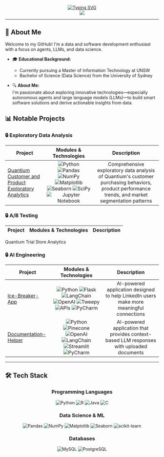 <p align="center">
<a href="https://github.com/shaunzlim0123">
    <img src="https://readme-typing-svg.demolab.com?font=Cooper+Black&weight=50&duration=2000&pause=120&color=75EBD3&background=0A221F00&center=true&multiline=true&width=435&height=100&lines=Shaun+Lim;Data+Scientist+%7C+AI+Engineer;Data+Engineer+%7C+Data+Analyst" alt="Typing SVG" />
</a>
  
<br/>

<a href="https://www.linkedin.com/in/shaun-lim-a2848928a/">
    <img src="https://img.shields.io/badge/-Linkedin-blue?style=flat-square&logo=linkedin">
</a>

---

## 👋 About Me

Welcome to my GitHub! I'm a data and software development enthusiast with a focus on agents, LLMs, and data science.

- 🎓 **Educational Background:**   
  - Currently pursuing a Master of Information Technology at UNSW
  - Bachelor of Science (Data Science) from the University of Sydney

- 🔍 **About Me:**  
  I'm passionate about exploring innovative technologies—especially autonomous agents and large language models (LLMs)—to build smart software solutions and derive actionable insights from data.

## 📊 Notable Projects

### 🔒 Exploratory Data Analysis

| Project | Modules & Technologies | Description |
| :-: | :-: | :-: |
| <p align="left">[Quantium Customer and Product Exploratory Analytics](https://github.com/shaunzlim0123/Exploratory-Analysis-of-Quantium-Retail-Products-Customers) </p> | ![Python](https://img.shields.io/badge/python-3670A0?style=flat-square&logo=python&logoColor=ffdd54) ![Pandas](https://img.shields.io/badge/pandas-%23150458.svg?style=flat-square&logo=pandas&logoColor=white) ![NumPy](https://img.shields.io/badge/numpy-%23013243.svg?style=flat-square&logo=numpy&logoColor=white) ![Matplotlib](https://img.shields.io/badge/Matplotlib-%23ffffff.svg?style=flat-square&logo=Matplotlib&logoColor=black) ![Seaborn](https://img.shields.io/badge/Seaborn-%23009688.svg?style=for-the-badge&logo=seaborn&logoColor=white) ![SciPy](https://img.shields.io/badge/SciPy-%230C55A5.svg?style=flat-square&logo=scipy&logoColor=%white) ![Jupyter Notebook](https://img.shields.io/badge/jupyter%20notebook-%23FA0F00.svg?style=flat-square&logo=jupyter&logoColor=white) | Comprehensive exploratory data analysis of Quantium's customer purchasing behaviors, product performance trends, and market segmentation patterns


### 🔒 A/B Testing
| Project | Modules & Technologies | Description |
| :-: | :-: | :-: |
Quantium Trial Store Analytics

### 🔒 AI Engineering

| Project | Modules & Technologies | Description |
| :-: | :-: | :-: |
| <p align="left">[Ice-Breaker-App](https://github.com/shaunzlim0123/ice-breaker-app) </p> | ![Python](https://img.shields.io/badge/python-3670A0?style=flat-square&logo=python&logoColor=ffdd54) ![Flask](https://img.shields.io/badge/flask-%23000.svg?style=flat-square&logo=flask&logoColor=white) ![LangChain](https://img.shields.io/badge/langchain-1C3C3C?style=flat-square&logo=langchain&logoColor=white) ![OpenAI](https://img.shields.io/badge/OpenAI-412991?style=flat-square&logo=openai&logoColor=white) ![Tweepy](https://img.shields.io/badge/Tweepy-1DA1F2?style=flat-square&logo=twitter&logoColor=white) ![APIs](https://img.shields.io/badge/APIs-FF6B6B?style=flat-square&logo=api&logoColor=white) ![PyCharm](https://img.shields.io/badge/pycharm-143?style=flat-square&logo=pycharm&logoColor=black&color=black&labelColor=green) | AI-powered application designed to help LinkedIn users make more meaningful connections |
| <p align="left">[Documentation-Helper](https://github.com/shaunzlim0123/streamlit-documentation-helper) </p> | ![Python](https://img.shields.io/badge/python-3670A0?style=flat-square&logo=python&logoColor=ffdd54) ![Pinecone](https://img.shields.io/badge/pinecone-000000?style=flat-square&logo=pinecone&logoColor=white) ![OpenAI](https://img.shields.io/badge/OpenAI-412991?style=flat-square&logo=openai&logoColor=white) ![LangChain](https://img.shields.io/badge/langchain-1C3C3C?style=flat-square&logo=langchain&logoColor=white) ![Streamlit](https://img.shields.io/badge/Streamlit-FF4B4B?style=flat-square&logo=streamlit&logoColor=white) ![PyCharm](https://img.shields.io/badge/pycharm-143?style=flat-square&logo=pycharm&logoColor=black&color=black&labelColor=green)| AI-powered application that provides context-based LLM responses with uploaded documents |

---

## 🛠️ Tech Stack

<div align="center">

### Programming Languages
![Python](https://img.shields.io/badge/python-3670A0?style=for-the-badge&logo=python&logoColor=ffdd54)
![R](https://img.shields.io/badge/r-%23276DC3.svg?style=for-the-badge&logo=r&logoColor=white)
![Java](https://img.shields.io/badge/java-%23ED8B00.svg?style=for-the-badge&logo=openjdk&logoColor=white)
![C](https://img.shields.io/badge/c-%2300599C.svg?style=for-the-badge&logo=c&logoColor=white)

### Data Science & ML
![Pandas](https://img.shields.io/badge/pandas-%23150458.svg?style=for-the-badge&logo=pandas&logoColor=white)
![NumPy](https://img.shields.io/badge/numpy-%23013243.svg?style=for-the-badge&logo=numpy&logoColor=white)
![Matplotlib](https://img.shields.io/badge/Matplotlib-%23ffffff.svg?style=for-the-badge&logo=Matplotlib&logoColor=black)
![Seaborn](https://img.shields.io/badge/Seaborn-%23009688.svg?style=for-the-badge&logo=seaborn&logoColor=white)
![scikit-learn](https://img.shields.io/badge/scikit--learn-%23F7931E.svg?style=for-the-badge&logo=scikit-learn&logoColor=white)

### Databases
![MySQL](https://img.shields.io/badge/mysql-%2300f.svg?style=for-the-badge&logo=mysql&logoColor=white)
![PostgreSQL](https://img.shields.io/badge/postgresql-%23316192.svg?style=for-the-badge&logo=postgresql&logoColor=white)

</div>
